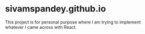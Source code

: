 # sivamspandey.github.io

This project is for personal purpose where I am trying to implement whatever I came across with React.
